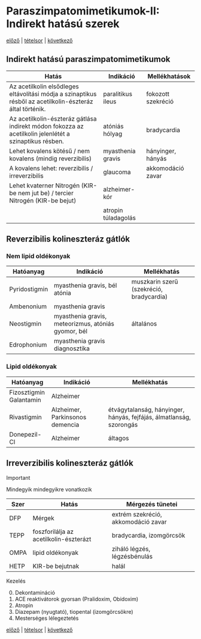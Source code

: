 # Paraszimpatomimetikumok-II: Indirekt hatású szerek

[előző](2.%20Paraszimpatomimetikumok-I.%20Direkt%20hatású%20szerek.md) | [tételsor](0.%20Hattan%20ea%20kidolgozás%20-%20Németh%20Boldizsár.md) | [következő](4.%20Paraszimpatolitikumok%20farmakológiája.md)

## Indirekt hatású paraszimpatomimetikumok

Hatás | Indikáció | Mellékhatások
--- | --- | ---
Az acetilkolin elsődleges eltávolítási módja a szinaptikus résből az acetilkolin-észteráz által történik. | paralitikus ileus | fokozott szekréció
Az acetilkolin-észteráz gátlása indirekt módon fokozza az acetilkolin jelenlétét a szinaptikus résben. | atóniás hólyag | bradycardia
Lehet kovalens kötésű / nem kovalens (mindig reverzibilis) | myasthenia gravis | hányinger, hányás
A kovalens lehet: reverzibilis / irreverzibilis | glaucoma | akkomodáció zavar
Lehet kvaterner Nitrogén (KIR-be nem jut be) / tercier Nitrogén (KIR-be bejut) | alzheimer-kór
|| atropin túladagolás

## Reverzibilis kolineszteráz gátlók

### Nem lipid oldékonyak

Hatóanyag | Indikáció | Mellékhatás
--- | --- | ---
Pyridostigmin | myasthenia gravis, bél atónia | muszkarin szerű (szekréció, bradycardia)
Ambenonium | myasthenia gravis
Neostigmin | myasthenia gravis, meteorizmus, atóniás gyomor, bél | általános
Edrophonium | myasthenia gravis diagnosztika

### Lipid oldékonyak

Hatóanyag | Indikáció | Mellékhatás
--- | --- | ---
Fizosztigmin <br> Galantamin | Alzheimer
Rivastigmin | Alzheimer, Parkinsonos demencia | étvágytalanság, hányinger, hányás, fejfájás, álmatlanság, szorongás
Donepezil-Cl | Alzheimer | áltagos

## Irreverzibilis kolineszteráz gátlók

> [!IMPORTANT]
> Mindegyik mindegyikre vonatkozik

Szer | Hatás | Mérgezés tünetei
--- | --- | ---
DFP | Mérgek | extrém szekréció, akkomodáció zavar
TEPP | foszforilálja az acetilkolin-észterázt | bradycardia, izomgörcsök
OMPA | lipid oldékonyak | ziháló légzés, légzésbénulás
HETP | KIR-be bejutnak | halál

Kezelés

0. Dekontamináció
1. ACE reaktivátorok gyorsan (Pralidoxim, Obidoxim)
2. Atropin
3. Diazepam (nyugtató), tiopental (izomgörcsökre)
4. Mesterséges lélegeztetés

[előző](2.%20Paraszimpatomimetikumok-I.%20Direkt%20hatású%20szerek.md) | [tételsor](0.%20Hattan%20ea%20kidolgozás%20-%20Németh%20Boldizsár.md) | [következő](4.%20Paraszimpatolitikumok%20farmakológiája.md)
